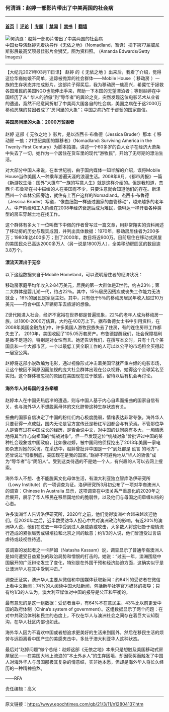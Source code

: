 ### 何清涟：赵婷一部影片带出了中美两国的社会病

---

#### [首页](../../../..?n12804137) &nbsp;|&nbsp; [评论](../../../../../epoch-comment?n12804137) &nbsp;|&nbsp; [专题](../../../../../epoch-special?n12804137) &nbsp;|&nbsp; [禁闻](../../../../../epoch-news?n12804137) &nbsp;|&nbsp; [禁书](../../../../../books?n12804137) &nbsp;|&nbsp; [翻墙](https://github.com/gfw-breaker/nogfw/blob/master/README.md?n12804137)


<div><img alt="何清涟：赵婷一部影片带出了中美两国的社会病" class="attachment-djy_600_400 size-djy_600_400 wp-post-image" src="https://i.epochtimes.com/assets/uploads/2020/09/2009130438101487-600x400.jpg"/>
<div class="caption">
 中国女导演赵婷凭着执导作《无依之地》（Nomadland，暂译）摘下第77届威尼斯影展最高奖项最佳影片金狮奖。图为资料照。 (Amanda Edwards/Getty Images)
</div></div><hr/><div class="post_content" id="artbody" itemprop="articleBody">
 <!-- article content begin -->
 <p>
  【大纪元2021年03月11日讯】
  <ok href="https://www.epochtimes.com/gb/tag/%E8%B5%B5%E5%A9%B7.html">
   赵婷
  </ok>
  的《
  <ok href="https://www.epochtimes.com/gb/tag/%E6%97%A0%E4%BE%9D%E4%B9%8B%E5%9C%B0.html">
   无依之地
  </ok>
  》出来后，我看了介绍，觉得这位华裔姑娘不简单，追踪被抛弃的社会群体——Mobile House（
  <ok href="https://www.epochtimes.com/gb/tag/%E7%A7%BB%E5%8A%A8%E6%88%BF.html">
   移动房
  </ok>
  ）一族的生存状态并拍成影片。这部片子得奖后，我为移动房一族高兴，希冀忙于拯救各国难民的美国NGO也能伸出手来，帮助一下本国的无望漂泊者；等到赵婷在中国经历了从“ 华人的骄傲”到“辱华者”的舆论之变，突然发现这位电影艺术从业者的遭遇，竟然不经意间折射了中美两大国各自的社会病，美国之病在于这2000万移动房族的贫困者成了“房间里的大象”；中国之病乃在于虚骄的国家自信。
 </p>
 <h4>
  美国房间里的大象：2000万贫困者
 </h4>
 <p>
  <ok href="https://www.epochtimes.com/gb/tag/%E8%B5%B5%E5%A9%B7.html">
   赵婷
  </ok>
  这部《
  <ok href="https://www.epochtimes.com/gb/tag/%E6%97%A0%E4%BE%9D%E4%B9%8B%E5%9C%B0.html">
   无依之地
  </ok>
  》影片，是以杰西卡‧布鲁德（Jessica Bruder）那本《
  <ok href="https://www.epochtimes.com/gb/tag/%E7%A7%BB%E5%8A%A8%E6%88%BF.html">
   移动房
  </ok>
  一族：21世纪美国的飘移者》（Nomadland: Surviving America in the Twenty-First Century）为脚本拍摄，讲述一个60多岁的白人女子在经济大萧条中失去了一切，她作为一个居住在货车里的现代“游牧民”，开始了无尽期的漂泊生活。
 </p>
 <p>
  对大部分中国人来说，在本世纪初，由于国内媒体一知半解的介绍，误将Mobile House当作美国人一种乘车游遍天涯的浪漫生活。2008年9月，《都市周报》一篇《新游牧生活：国外“大篷车”一族的写意人生》就是这样介绍的。但是我知道，杰西卡‧布鲁斯在书中描绘的人在美国有不少，只要注意就会知道他们的存在。新泽西州一个森林公园旁边，就住有上百户这样的Nomadland。杰西卡‧布鲁德（Jessica Bruder）写道，“像血细胞一样通过国家的血管移动”，越来越多的老年人、中产阶级和工人阶级在2008年经济衰退后成为难民，像琳达一样开着各种类型的房车穿越土地在找工作。
 </p>
 <p>
  这个群体有多大？一位叫做卞中佩的作者曾写过一篇文章，用非常翔实的资料阐述了移动房的历史与现实成因，并列出具体数据：1970年，移动房居住者为200多万；1980年达400多万；到了2000年，数目将近900万。目前居住在移动式房屋的美国民众已高达2000多万人（另一说是1800万人），全美移动房园区的数目逾3.8万个。
 </p>
 <h4>
  漂流天涯出于无奈
 </h4>
 <p>
  以下这组数据来自于Mobile Homeland，可以说明居住者的经济状况：
 </p>
 <p>
  移动房家庭平均年收入2·84万美元，居民的第一大群体是Z世代，约占23％；第二大群体是婴儿潮一代，约占22％。其中，15％居民因残疾或丧失工作能力无法
  <ok href="https://www.epochtimes.com/gb/tag/%E5%B0%B1%E4%B8%9A.html">
   就业
  </ok>
  ，16%的居民是家庭主妇。其中，只有低于5％的移动房居民年收入超过10万美元——符合中国人开辆房车去旅游的想像。
 </p>
 <p>
  Z世代刚进入社会，经济不宽裕在世界都是普遍现象，22%的老年人成为移动房一族，以1800-2000万估算，大约在400万上下。据布鲁德女士书中引用资料，在2008年美国金融危机中，许多美国人游牧民族失去了住房，有的连住房带工作都失去了。 2010年，美国收回了105.05万套房产。布鲁德提醒我们，社会保障福利是微不足道的，特别是对女性而言。她还告诉我们，在撰写本文时，只有十几个美国县和一个大都市区，一个以最低工资全职工作的人可以以公平的市场租金买得起一居室公寓。
 </p>
 <p>
  赵婷将这部小说改编为电影，通过视像形式冲击着美国早就严重左倾的电影市场，让这个被因不同原因而忽视的庞大社会群体出现在公众视野，她得这个金球奖名至实归。这个群体被忽视的原因在美国现在过于敏感，留待以后有机会再讨论。
 </p>
 <h4>
  海外华人对母国的复杂牵缠
 </h4>
 <p>
  赵婷本人在中国先热后冷的遭遇，则与中国人基于内心自卑而扭曲的国家自信有关，也与海外华人不想脱离母体的文化脐带这种生存状态有关。
 </p>
 <p>
  扭曲的国家自信决定了中国的粉红们内心极度脆弱，情绪表达非常夸张。海外华人只要获得一点成就，国内无论是官方宣传还是粉红军团都会与有荣焉。不管那位华人是否有过在中国成长的经历，是否会说中文，对中国的认同感有多大，一厢情愿地将其当作心向祖国的“统战对象”。但一旦发现这位“统战对象”曾批评过中国的某种社会现象或中国政府，比如像赵婷，被中国网络侦探挖出了2013年美国一家电影杂志对她的采访。在采访中，赵婷曾批评中国是一个“到处都是
  <ok href="https://www.epochtimes.com/gb/tag/%E8%B0%8E%E8%A8%80.html">
   谎言
  </ok>
  的地方”，还曾说过“归根到底，美国现在是我的国家。”赵婷不可避免地从“华人的骄傲”成为“辱华者”与“阴阳人”。受到这类待遇的不是她一个人，有兴趣的人可以去网上搜索。
 </p>
 <p>
  海外华人不想、也不能脱离文化母体生活，有澳大利亚独立智库洛伊研究所（Lowy Institute）的一项调查为证。洛伊研究所3月初公布了一项对华裔澳洲人的调查：Chinese In Australia 显示，这项调查在中澳关系严重恶化的2020年之后展开，展示了华人移民在移居国地位的脆弱性，以及他们与母国之间牵缠纠结的心态。
 </p>
 <p>
  许多澳洲华人告诉洛伊研究所，2020年之前，他们觉得澳洲社会越来越欢迎他们。但2020年之后，近半数受访华人担心中共对澳洲政治的影响。有近20%的澳洲华人说，他们在过去一年中受到过人身威胁或攻击，大多数人将这归咎于疫情流行造成的紧张局势或堪培拉和北京之间的敌意；约1/3的人说，他们曾遭受过言语虐待或歧视性待遇。
 </p>
 <p>
  该调查的发起者之一卡萨姆（Natasha Kassam）说，调查显示了普通华裔澳洲人是如何遭受日益紧张的政治局势和憎恨的打击的。她说：“过去一年，澳洲围绕中国展开的广泛辩论发生了变化，特别是在外国干预和经济胁迫方面，这确实似乎是让澳洲华人在其中受到冲击。”
 </p>
 <p>
  调查还证实，澳洲华人主要从微信和中国媒体获取新闻：约84%的受访者在微信上看中文新闻；74%的人阅读中国大陆新闻，包括新华社等官方媒体的报导；只有约1/3的人认为，澳大利亚媒体对中国的报导是公正和平衡的。
 </p>
 <p>
  最有意思的是这一组数据：受访者当中，有64%不在意民主，43%比以前更爱中国的政府体制（China’s system of government）。这组数据显示了两个问题：在对中共政治体制和民主的态度上，不仅在华人与澳洲社会之间存在着巨大认知裂沟，在华人社区内部也如此。
 </p>
 <p>
  海外华人因为不喜欢中国或者想追求更美好的生活来到国外，然后在移民生活的烦劳与远距离看中国产生的美感夹击中，多处于澳大利亚华人这种状态。
 </p>
 <p>
  最后对“赵婷问题”做个总结：赵婷这部《无依之地》本来只是想触及美国移动式房屋居民——在美国大地上流浪的“本土外乡人”的生存困境，却因获奖而触发了中国人对海外华人与母国那极其复杂的情意结，实非她本愿，但却是海外华人将长久经历的一种精神煎熬。
 </p>
 <p>
  ——RFA
 </p>
 <p>
  责任编辑：高义
 </p>
 <!-- article content end -->
 <div id="below_article_ad">
 </div>
</div>


---

原文链接：https://www.epochtimes.com/gb/21/3/11/n12804137.htm
